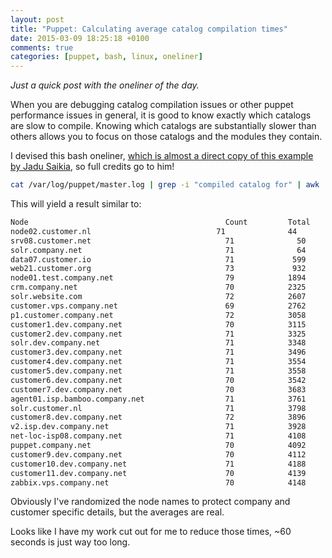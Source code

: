 ```yaml
---
layout: post
title: "Puppet: Calculating average catalog compilation times"
date: 2015-03-09 18:25:18 +0100
comments: true
categories: [puppet, bash, linux, oneliner]
---
```

*Just a quick post with the oneliner of the day.* 

When you are debugging catalog compilation issues or other puppet performance issues in general, it is good to know exactly which catalogs are slow to compile. Knowing which catalogs are substantially slower than others allows you to focus on those catalogs and the modules they contain. 

I devised this bash oneliner, [which is almost a direct copy of this example by Jadu Saikia][1], so full credits go to him!

``` bash Calculating Average Catalog Compilation Times in Puppet
cat /var/log/puppet/master.log | grep -i "compiled catalog for" | awk '{printf "%s\t%s\r\n",$9,$14}' | sort | awk 'BEGIN{FS="\t"; printf("%-35s\t\t%s\t\t%s\t\t%s\n", "Node","Count","Total","Average")} NR!=1 {a[$1]++;b[$1]=b[$1]+$2}END{for (i in a) printf("%-35s\t%10.0f\t%10.0f\t%10.2f\n", i, a[i], b[i], b[i]/a[i])}' | sort -n -k4
```
<!-- more -->

This will yield a result similar to:

``` bash Results
Node                                            Count         Total         Average
node02.customer.nl	                          71              44            0.62
srv08.customer.net                              71              50            0.70
solr.company.net                                71              64            0.90
data07.customer.io                              71             599            8.44
web21.customer.org                              73             932           12.77
node01.test.company.net                         79            1894           23.98
crm.company.net                                 70            2325           33.22
solr.website.com                                72            2607           36.21
customer.vps.company.net                        69            2762           40.03
p1.customer.company.net                         72            3058           42.47
customer1.dev.company.net                       70            3115           44.51
customer2.dev.company.net                       71            3325           46.83
solr.dev.company.net                            71            3348           47.15
customer3.dev.company.net                       71            3496           49.24
customer4.dev.company.net                       71            3554           50.06
customer5.dev.company.net                       71            3558           50.11
customer6.dev.company.net                       70            3542           50.60
customer7.dev.company.net                       70            3683           52.62
agent01.isp.bamboo.company.net                  71            3761           52.98
solr.customer.nl                                71            3798           53.50
customer8.dev.company.net                       72            3896           54.11
v2.isp.dev.company.net                          71            3928           55.32
net-loc-isp08.company.net                       71            4108           57.86
puppet.company.net                              70            4092           58.45
customer9.dev.company.net                       70            4112           58.75
customer10.dev.company.net                      71            4188           58.98
customer11.dev.company.net                      70            4139           59.13
zabbix.vps.company.net                          70            4148           59.26
```

Obviously I've randomized the node names to protect company and customer specific details, but the averages are real.

Looks like I have my work cut out for me to reduce those times, ~60 seconds is just way too long. 


[1]:http://www.unixcl.com/2008/09/group-by-clause-functionality-in-awk.html

